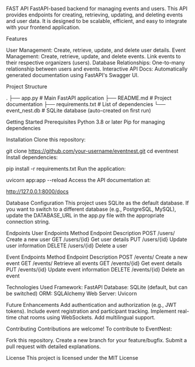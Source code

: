 FAST API
FastAPI-based backend for managing events and users. This API provides endpoints for creating, retrieving, updating, and deleting events and user data. It is designed to be scalable, efficient, and easy to integrate with your frontend application.

Features

User Management:
Create, retrieve, update, and delete user details.
Event Management:
Create, retrieve, update, and delete events.
Link events to their respective organizers (users).
Database Relationships:
One-to-many relationship between users and events.
Interactive API Docs:
Automatically generated documentation using FastAPI's Swagger UI.

Project Structure

.
├── app.py            # Main FastAPI application
├── README.md         # Project documentation
├── requirements.txt  # List of dependencies
└── event_nest.db     # SQLite database (auto-created on first run)


Getting Started
Prerequisites
Python 3.8 or later
Pip for managing dependencies


Installation
Clone this repository:


git clone https://github.com/your-username/eventnest.git
cd eventnest
Install dependencies:


pip install -r requirements.txt
Run the application:


uvicorn app:app --reload
Access the API documentation at:


http://127.0.0.1:8000/docs


Database Configuration
This project uses SQLite as the default database. If you want to switch to a different database (e.g., PostgreSQL, MySQL), update the DATABASE_URL in the app.py file with the appropriate connection string.

Endpoints
User Endpoints
Method	Endpoint	Description
POST	/users/	Create a new user
GET	/users/{id}	Get user details
PUT	/users/{id}	Update user information
DELETE	/users/{id}	Delete a user


Event Endpoints
Method	Endpoint	Description
POST	/events/	Create a new event
GET	/events/	Retrieve all events
GET	/events/{id}	Get event details
PUT	/events/{id}	Update event information
DELETE	/events/{id}	Delete an event


Technologies Used
Framework: FastAPI
Database: SQLite (default, but can be switched)
ORM: SQLAlchemy
Web Server: Uvicorn


Future Enhancements
Add authentication and authorization (e.g., JWT tokens).
Include event registration and participant tracking.
Implement real-time chat rooms using WebSockets.
Add multilingual support.

Contributing
Contributions are welcome! To contribute to EventNest:

Fork this repository.
Create a new branch for your feature/bugfix.
Submit a pull request with detailed explanations.

License
This project is licensed under the MIT License